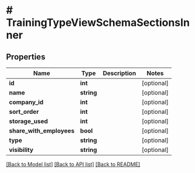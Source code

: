 # # TrainingTypeViewSchemaSectionsInner

## Properties

Name | Type | Description | Notes
------------ | ------------- | ------------- | -------------
**id** | **int** |  | [optional]
**name** | **string** |  | [optional]
**company_id** | **int** |  | [optional]
**sort_order** | **int** |  | [optional]
**storage_used** | **int** |  | [optional]
**share_with_employees** | **bool** |  | [optional]
**type** | **string** |  | [optional]
**visibility** | **string** |  | [optional]

[[Back to Model list]](../../README.md#models) [[Back to API list]](../../README.md#endpoints) [[Back to README]](../../README.md)
